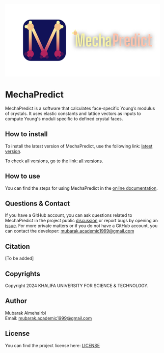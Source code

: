 ![MechaPredict logo](/assets/logo.png)

# MechaPredict
MechaPredict is a software that calculates face-specific Young’s modulus of crystals.
It uses elastic constants and lattice vectors as inputs to compute Young's moduli
specific to defined crystal faces.

## How to install
To install the latest version of MechaPredict, use the following link:
[latest version](https://github.com/mubarakalmehairbi/MechaPredict_Public/releases/latest).

To check all versions, go to the link: 
[all versions](https://github.com/mubarakalmehairbi/MechaPredict_Public/releases).

## How to use
You can find the steps for using MechaPredict in the
[online documentation](https://github.com/mubarakalmehairbi/MechaPredict_Public/wiki).

## Questions & Contact
If you have a GitHub account, you can ask questions related to MechaPredict in the project public [discussion](https://github.com/mubarakalmehairbi/MechaPredict_Public/discussions) or report bugs by opening an [issue](https://github.com/mubarakalmehairbi/MechaPredict_Public/issues).
For more private matters or if you do not have a GitHub account, you can contact the developer: mubarak.academic1999@gmail.com

## Citation
[To be added]

## Copyrights
Copyright 2024 KHALIFA UNIVERSITY FOR SCIENCE & TECHNOLOGY.

## Author
Mubarak Almehairbi<br/>
Email: mubarak.academic1999@gmail.com

## License
You can find the project license here: [LICENSE](/LICENSE)
